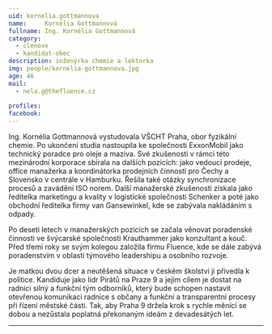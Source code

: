```yaml
---
uid: kornelia.gottmannova
name:     Kornélia Gottmannová
fullname: Ing. Kornélia Gottmannová
category:
  - clenove
  - kandidat-obec
description: inženýrka chemie a lektorka
img: people/kornelia-gottmannova.jpg
age: 46
mail:
  - nela.g@thefluence.cz
 
profiles:
facebook: 
---
```


Ing. Kornélia Gottmannová vystudovala VŠCHT Praha, obor fyzikální chemie. Po ukončení studia nastoupila ke společnosti ExxonMobil jako technický poradce pro oleje a maziva. Své zkušenosti v rámci této mezinárodní korporace sbírala na dalších pozicích: jako vedoucí prodeje, office manažerka a koordinátorka prodejních činností pro Čechy a Slovensko v centrále v Hamburku. Řešila také otázky synchronizace procesů a zavádění ISO norem. Další manažerské zkušenosti získala jako ředitelka marketingu a kvality v logistické společnosti Schenker a poté jako obchodní ředitelka firmy van Gansewinkel, kde se zabývala nakládáním s odpady. 

Po deseti letech v manažerských pozicích se začala věnovat poradenské činnosti ve švýcarské společnosti Krauthammer jako konzultant a kouč. Před třemi roky se svým kolegou založila firmu Fluence, kde se dále zabývá poradenstvím v oblasti týmového leadershipu a osobního rozvoje. 

Je matkou dvou dcer a neutěšená situace v českém školství ji přivedla k politice. Kandiduje jako lídr Pirátů na Praze 9 a jejím cílem je dostat na radnici silný a funkční tým odborníků, který bude schopen nastavit otevřenou komunikaci radnice s občany a funkční a transparentní procesy při řízení městské části. Tak, aby Praha 9 držela krok s rychle měnící se dobou a nezůstala poplatná překonaným ideám z devadesátých let.

---